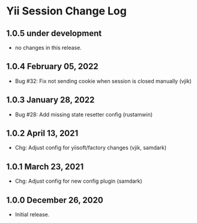 # Yii Session Change Log

## 1.0.5 under development

- no changes in this release.

## 1.0.4 February 05, 2022

- Bug #32: Fix not sending cookie when session is closed manually (vjik)

## 1.0.3 January 28, 2022

- Bug #28: Add missing state resetter config (rustamwin)

## 1.0.2 April 13, 2021

- Chg: Adjust config for yiisoft/factory changes (vjik, samdark)

## 1.0.1 March 23, 2021

- Chg: Adjust config for new config plugin (samdark)

## 1.0.0 December 26, 2020

- Initial release.
